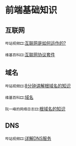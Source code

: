 # 前端基础知识

## 互联网

`哔站视频🎞`:[互联网是如何运作的?](https://www.bilibili.com/video/BV1Rz4y197Jd)

`维基百科🎞`:[互联网协议套件](https://zh.wikipedia.org/wiki/TCP/IP%E5%8D%8F%E8%AE%AE%E6%97%8F)

## 域名

`哔站视频🎞`:[8分钟讲解根域名的知识](https://www.bilibili.com/video/BV1jt411S7i8)

`维基百科🎞`:[域名](https://zh.wikipedia.org/wiki/%E5%9F%9F%E5%90%8D)

`阮一峰的网络日志🎞`:[根域名的知识](https://www.ruanyifeng.com/blog/2018/05/root-domain.html)

## DNS

`哔站视频🎞`:[详解DNS服务](https://www.bilibili.com/video/BV1Rp4y1a7xQ)

